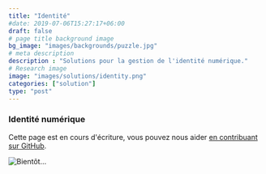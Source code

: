```yaml
---
title: "Identité"
#date: 2019-07-06T15:27:17+06:00
draft: false
# page title background image
bg_image: "images/backgrounds/puzzle.jpg"
# meta description
description : "Solutions pour la gestion de l'identité numérique."
# Research image
image: "images/solutions/identity.png"
categories: ["solution"]
type: "post"
---
```


### Identité numérique

Cette page est en cours d'écriture, vous pouvez nous aider [en contribuant sur GitHub](https://github.com/foopgp/foopgp-hugowebsite/blob/test/content/french/solutions/theme-identity.md).

![Bientôt…](/images/comingsoon.jpg)
